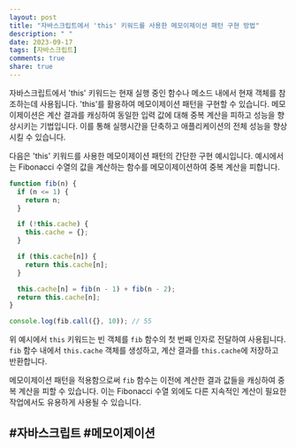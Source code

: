 ```yaml
---
layout: post
title: "자바스크립트에서 'this' 키워드를 사용한 메모이제이션 패턴 구현 방법"
description: " "
date: 2023-09-17
tags: [자바스크립트]
comments: true
share: true
---
```


자바스크립트에서 'this' 키워드는 현재 실행 중인 함수나 메소드 내에서 현재 객체를 참조하는데 사용됩니다. 'this'를 활용하여 메모이제이션 패턴을 구현할 수 있습니다. 메모이제이션은 계산 결과를 캐싱하여 동일한 입력 값에 대해 중복 계산을 피하고 성능을 향상시키는 기법입니다. 이를 통해 실행시간을 단축하고 애플리케이션의 전체 성능을 향상시킬 수 있습니다.

다음은 'this' 키워드를 사용한 메모이제이션 패턴의 간단한 구현 예시입니다. 예시에서는 Fibonacci 수열의 값을 계산하는 함수를 메모이제이션하여 중복 계산을 피합니다.

```javascript
function fib(n) {
  if (n <= 1) {
    return n;
  }

  if (!this.cache) {
    this.cache = {};
  }

  if (this.cache[n]) {
    return this.cache[n];
  }

  this.cache[n] = fib(n - 1) + fib(n - 2);
  return this.cache[n];
}

console.log(fib.call({}, 10)); // 55
```

위 예시에서 `this` 키워드는 빈 객체를 `fib` 함수의 첫 번째 인자로 전달하여 사용됩니다. `fib` 함수 내에서 `this.cache` 객체를 생성하고, 계산 결과를 `this.cache`에 저장하고 반환합니다.

메모이제이션 패턴을 적용함으로써 `fib` 함수는 이전에 계산한 결과 값들을 캐싱하여 중복 계산을 피할 수 있습니다. 이는 Fibonacci 수열 외에도 다른 지속적인 계산이 필요한 작업에서도 유용하게 사용될 수 있습니다.

## #자바스크립트 #메모이제이션